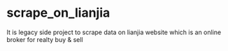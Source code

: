 # scrape_on_lianjia
It is legacy side project to scrape data on lianjia website which is an online broker for realty buy &amp; sell
